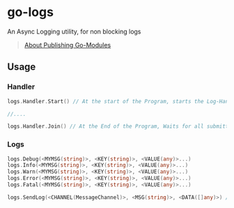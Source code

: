 # go-logs
An Async Logging utility, for non blocking logs

> [About Publishing Go-Modules](https://go.dev/blog/publishing-go-modules)

## Usage

### Handler

```go
logs.Handler.Start() // At the start of the Program, starts the Log-Handler Go-Routine and creates the Log-Channels

//....

logs.Handler.Join() // At the End of the Program, Waits for all submitted Print Jobs to be finished an closes channels

```

### Logs

```go
logs.Debug(<MYMSG(string)>, <KEY(string)>, <VALUE(any)>...)
logs.Info(<MYMSG(string)>, <KEY(string)>, <VALUE(any)>...)
logs.Warn(<MYMSG(string)>, <KEY(string)>, <VALUE(any)>...)
logs.Error(<MYMSG(string)>, <KEY(string)>, <VALUE(any)>...)
logs.Fatal(<MYMSG(string)>, <KEY(string)>, <VALUE(any)>...)

logs.SendLog(<CHANNEL(MessageChannel)>, <MSG(string)>, <DATA([]any)>) // --> the underlaying function for all above
```